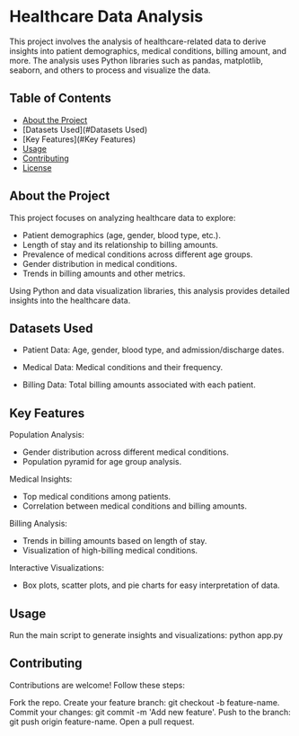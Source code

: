# Healthcare Data Analysis
This project involves the analysis of healthcare-related data to derive insights into patient demographics, medical conditions, billing amount, and more. The analysis uses Python libraries such as pandas, matplotlib, seaborn, and others to process and visualize the data.

## Table of Contents
- [About the Project](#about-the-project)
- [Datasets Used](#Datasets Used)
- [Key Features](#Key Features)
- [Usage](#usage)
- [Contributing](#contributing)
- [License](#license)

  
## About the Project

This project focuses on analyzing healthcare data to explore:
- Patient demographics (age, gender, blood type, etc.).
- Length of stay and its relationship to billing amounts.
- Prevalence of medical conditions across different age groups.
- Gender distribution in medical conditions.
- Trends in billing amounts and other metrics.

Using Python and data visualization libraries, this analysis provides detailed insights into the healthcare data.

## Datasets Used
- Patient Data:
  Age, gender, blood type, and admission/discharge dates.
  
- Medical Data:
  Medical conditions and their frequency.

- Billing Data:
  Total billing amounts associated with each patient.

## Key Features

Population Analysis:
- Gender distribution across different medical conditions.
- Population pyramid for age group analysis.

Medical Insights:
- Top medical conditions among patients.
- Correlation between medical conditions and billing amounts.

Billing Analysis:
- Trends in billing amounts based on length of stay.
- Visualization of high-billing medical conditions.

Interactive Visualizations:
- Box plots, scatter plots, and pie charts for easy interpretation of data.

## Usage

Run the main script to generate insights and visualizations:
python app.py

## Contributing
Contributions are welcome! Follow these steps:

Fork the repo.
Create your feature branch: git checkout -b feature-name.
Commit your changes: git commit -m 'Add new feature'.
Push to the branch: git push origin feature-name.
Open a pull request.




